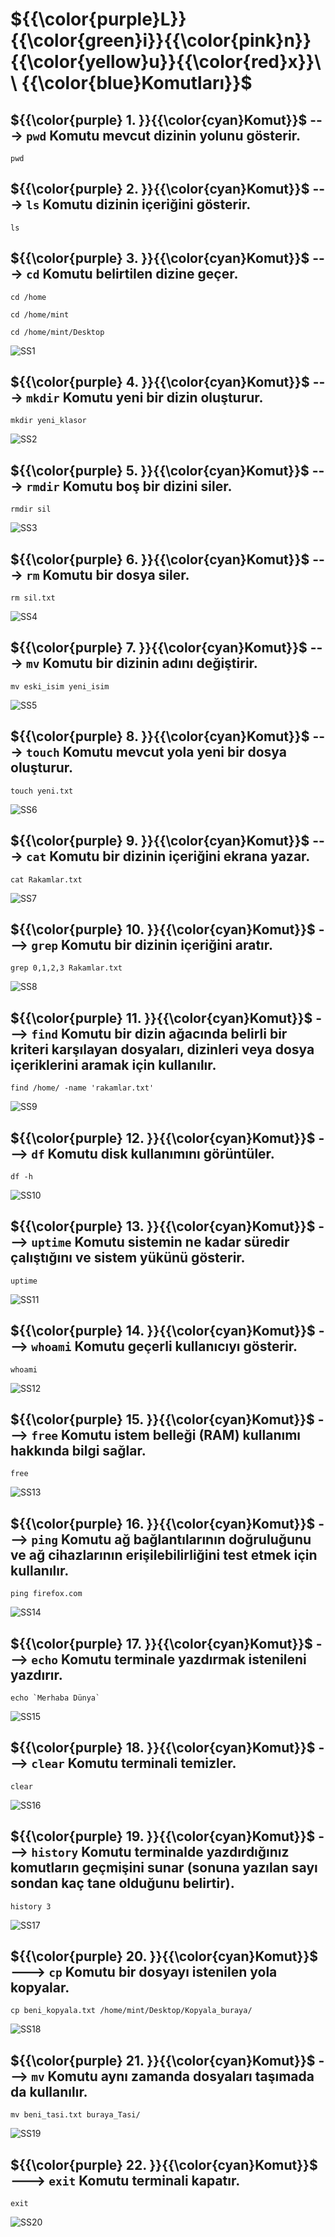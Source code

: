 # ${{\color{purple}L}}\{{\color{green}i}}\{{\color{pink}n}}\{{\color{yellow}u}}\{{\color{red}x}}\ \ \{{\color{blue}Komutları}}$
## ${{\color{purple} 1. }}\{{\color{cyan}Komut}}$ ---> `pwd` Komutu mevcut dizinin yolunu gösterir.
```shell
pwd 
```
## ${{\color{purple} 2. }}\{{\color{cyan}Komut}}$  ---> `ls` Komutu dizinin içeriğini gösterir.
```shell
ls  
```
## ${{\color{purple} 3. }}\{{\color{cyan}Komut}}$  ---> `cd` Komutu belirtilen dizine geçer.
```shell
cd /home
```
```shell
cd /home/mint
```
```shell
cd /home/mint/Desktop
```
![SS1](https://github.com/user-attachments/assets/e0b42af6-50df-4742-aad5-4e06f1365102)
## ${{\color{purple} 4. }}\{{\color{cyan}Komut}}$  ---> `mkdir` Komutu yeni bir dizin oluşturur.
```shell
mkdir yeni_klasor  
```
![SS2](https://github.com/user-attachments/assets/83f5f932-f5ca-4ca0-b244-a914ef8039d9)
## ${{\color{purple} 5. }}\{{\color{cyan}Komut}}$  ---> `rmdir` Komutu boş bir dizini siler.
```shell
rmdir sil  
```
![SS3](https://github.com/user-attachments/assets/708cef5a-72a7-4a20-8d52-e5fa3af3e20c)
## ${{\color{purple} 6. }}\{{\color{cyan}Komut}}$  ---> `rm` Komutu bir dosya siler.
```shell
rm sil.txt 
```
![SS4](https://github.com/user-attachments/assets/fb2867d6-dcb2-4b50-b554-4737a2413c04)
## ${{\color{purple} 7. }}\{{\color{cyan}Komut}}$  ---> `mv` Komutu bir dizinin adını değiştirir.
```shell
mv eski_isim yeni_isim
```
![SS5](https://github.com/user-attachments/assets/33c06309-dc81-46d4-b6f5-490eced14326)
## ${{\color{purple} 8. }}\{{\color{cyan}Komut}}$  ---> `touch` Komutu mevcut yola yeni bir dosya oluşturur.
```shell
touch yeni.txt
```
![SS6](https://github.com/user-attachments/assets/b27bf557-3720-4dfd-a58d-6fb5af44dd67)
## ${{\color{purple} 9. }}\{{\color{cyan}Komut}}$  ---> `cat` Komutu bir dizinin içeriğini ekrana yazar.
```shell
cat Rakamlar.txt
```
![SS7](https://github.com/user-attachments/assets/d16d6018-a224-4974-9856-53cda2969efc)
## ${{\color{purple} 10. }}\{{\color{cyan}Komut}}$  ---> `grep` Komutu bir dizinin içeriğini aratır.
```shell
grep 0,1,2,3 Rakamlar.txt
```
![SS8](https://github.com/user-attachments/assets/0b139bf5-880d-41ec-8ddb-2542763d1afb)
## ${{\color{purple} 11. }}\{{\color{cyan}Komut}}$  ---> `find` Komutu bir dizin ağacında belirli bir kriteri karşılayan dosyaları, dizinleri veya dosya içeriklerini aramak için kullanılır.
```shell
find /home/ -name 'rakamlar.txt'
```
![SS9](https://github.com/user-attachments/assets/c95f852e-28a4-41c3-9272-4b673914fcc2)
## ${{\color{purple} 12. }}\{{\color{cyan}Komut}}$  ---> `df` Komutu disk kullanımını görüntüler.
```shell
df -h 
```
![SS10](https://github.com/user-attachments/assets/9d3e0926-8882-4359-94c5-e10cd9b7dda1)
## ${{\color{purple} 13. }}\{{\color{cyan}Komut}}$  ---> `uptime` Komutu sistemin ne kadar süredir çalıştığını ve sistem yükünü gösterir.
```shell
uptime  
```
![SS11](https://github.com/user-attachments/assets/7e3faed0-bd6e-4c7a-955a-58bd015f64a9)
## ${{\color{purple} 14. }}\{{\color{cyan}Komut}}$  ---> `whoami` Komutu geçerli kullanıcıyı gösterir.
```shell
whoami  
```
![SS12](https://github.com/user-attachments/assets/78edfff5-9d7b-4ef5-9118-a8d3ae4b3f3e)
## ${{\color{purple} 15. }}\{{\color{cyan}Komut}}$  ---> `free` Komutu istem belleği (RAM) kullanımı hakkında bilgi sağlar.
```shell
free 
```
![SS13](https://github.com/user-attachments/assets/f8e1d88f-2ff3-47c2-8ad5-9a92f05fafa5)
## ${{\color{purple} 16. }}\{{\color{cyan}Komut}}$  ---> `ping` Komutu ağ bağlantılarının doğruluğunu ve ağ cihazlarının erişilebilirliğini test etmek için kullanılır.
```shell
ping firefox.com 
```
![SS14](https://github.com/user-attachments/assets/bdf01fda-1c8d-42d8-a65e-14ead94d3e4d)
## ${{\color{purple} 17. }}\{{\color{cyan}Komut}}$  ---> `echo` Komutu terminale yazdırmak istenileni yazdırır.
```shell
echo `Merhaba Dünya`
```
![SS15](https://github.com/user-attachments/assets/ee9142e8-303b-4c85-a99c-739489cfe45f)
## ${{\color{purple} 18. }}\{{\color{cyan}Komut}}$  ---> `clear` Komutu terminali temizler.
```shell
clear
```
![SS16](https://github.com/user-attachments/assets/4816747d-524a-463d-8645-41b8c78d59f4)
## ${{\color{purple} 19. }}\{{\color{cyan}Komut}}$  ---> `history` Komutu terminalde yazdırdığınız komutların geçmişini sunar (sonuna yazılan sayı sondan kaç tane olduğunu belirtir).
```shell
history 3
```
![SS17](https://github.com/user-attachments/assets/ad8d0add-e657-47dc-bcbc-ef8bec0b36d6)
## ${{\color{purple} 20. }}\{{\color{cyan}Komut}}$  ---> `cp` Komutu bir dosyayı istenilen yola kopyalar.
```shell
cp beni_kopyala.txt /home/mint/Desktop/Kopyala_buraya/
```
![SS18](https://github.com/user-attachments/assets/2e819c08-ef7b-4cb2-8ae6-c7c20043a0f2)
## ${{\color{purple} 21. }}\{{\color{cyan}Komut}}$  ---> `mv` Komutu aynı zamanda dosyaları taşımada da kullanılır.
```shell
mv beni_tasi.txt buraya_Tasi/
```
![SS19](https://github.com/user-attachments/assets/62f42214-48bd-4c66-889d-916589a228fa)
## ${{\color{purple} 22. }}\{{\color{cyan}Komut}}$  ---> `exit` Komutu terminali kapatır.
```shell
exit
```
![SS20](https://github.com/user-attachments/assets/4ab88304-0e89-4404-ae88-7bc1a23b89c9)




